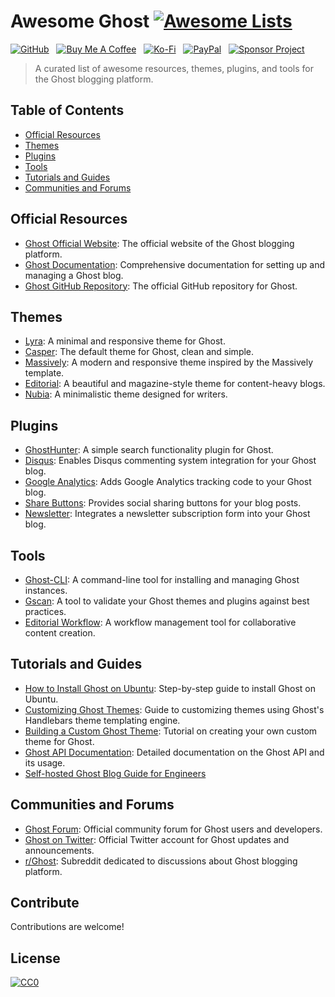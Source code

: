 # Awesome Ghost [![Awesome Lists](https://srv-cdn.himpfen.io/badges/awesome-lists/awesomelists-flat.svg)](https://github.com/brandonhimpfen/awesome)

[![GitHub](https://srv-cdn.himpfen.io/badges/github/github-flat.svg)](https://github.com/sponsors/brandonhimpfen/) &nbsp; [![Buy Me A Coffee](https://srv-cdn.himpfen.io/badges/buymeacoffee/buymeacoffee-flat.svg)](https://www.buymeacoffee.com/brandonhimpfen) &nbsp; [![Ko-Fi](https://srv-cdn.himpfen.io/badges/kofi/kofi-flat.svg)](https://ko-fi.com/brandonhimpfen) &nbsp; [![PayPal](https://srv-cdn.himpfen.io/badges/paypal/paypal-flat.svg)](https://paypal.me/brandonhimpfen) &nbsp; [![Sponsor Project](https://srv-cdn.himpfen.io/badges/sponsor-project/sponsor-project-flat.svg)](https://brandon.tiny.us/donate)

> A curated list of awesome resources, themes, plugins, and tools for the Ghost blogging platform.

## Table of Contents
- [Official Resources](#official-resources)
- [Themes](#themes)
- [Plugins](#plugins)
- [Tools](#tools)
- [Tutorials and Guides](#tutorials-and-guides)
- [Communities and Forums](#communities-and-forums)

## Official Resources

- [Ghost Official Website](https://ghost.org/): The official website of the Ghost blogging platform.
- [Ghost Documentation](https://ghost.org/docs/): Comprehensive documentation for setting up and managing a Ghost blog.
- [Ghost GitHub Repository](https://github.com/TryGhost/Ghost): The official GitHub repository for Ghost.

## Themes

- [Lyra](https://github.com/TryGhost/Lyra): A minimal and responsive theme for Ghost.
- [Casper](https://github.com/TryGhost/Casper): The default theme for Ghost, clean and simple.
- [Massively](https://github.com/codebushi/ghost-theme-massively): A modern and responsive theme inspired by the Massively template.
- [Editorial](https://github.com/eddiesigner/ghost-theme-editorial): A beautiful and magazine-style theme for content-heavy blogs.
- [Nubia](https://github.com/dbanksdesign/Nubia): A minimalistic theme designed for writers.

## Plugins

- [GhostHunter](https://github.com/jamalneufeld/ghostHunter): A simple search functionality plugin for Ghost.
- [Disqus](https://github.com/TryGhost/Ghost-Disqus): Enables Disqus commenting system integration for your Ghost blog.
- [Google Analytics](https://github.com/TryGhost/Ghost-Google-Analytics): Adds Google Analytics tracking code to your Ghost blog.
- [Share Buttons](https://github.com/TryGhost/Ghost-Share): Provides social sharing buttons for your blog posts.
- [Newsletter](https://github.com/TryGhost/Ghost-Newsletter): Integrates a newsletter subscription form into your Ghost blog.

## Tools

- [Ghost-CLI](https://github.com/TryGhost/Ghost-CLI): A command-line tool for installing and managing Ghost instances.
- [Gscan](https://github.com/TryGhost/gscan): A tool to validate your Ghost themes and plugins against best practices.
- [Editorial Workflow](https://github.com/TryGhost/Ghost-Editorial-Workflow): A workflow management tool for collaborative content creation.

## Tutorials and Guides

- [How to Install Ghost on Ubuntu](https://ghost.org/docs/install/ubuntu/): Step-by-step guide to install Ghost on Ubuntu.
- [Customizing Ghost Themes](https://ghost.org/docs/api/v3/handlebars-themes/): Guide to customizing themes using Ghost's Handlebars theme templating engine.
- [Building a Custom Ghost Theme](https://ghost.org/docs/tutorials/building-a-custom-ghost-theme/): Tutorial on creating your own custom theme for Ghost.
- [Ghost API Documentation](https://ghost.org/docs/api/v3/): Detailed documentation on the Ghost API and its usage.
- [Self-hosted Ghost Blog Guide for Engineers](https://humblethoughts.net/ghost-blog-terraform-ansible-k8s-guide/)

## Communities and Forums

- [Ghost Forum](https://forum.ghost.org/): Official community forum for Ghost users and developers.
- [Ghost on Twitter](https://twitter.com/Ghost): Official Twitter account for Ghost updates and announcements.
- [r/Ghost](https://www.reddit.com/r/Ghost/): Subreddit dedicated to discussions about Ghost blogging platform.

## Contribute

Contributions are welcome!

## License

[![CC0](https://mirrors.creativecommons.org/presskit/buttons/88x31/svg/by-sa.svg)](http://creativecommons.org/licenses/by-sa/4.0/)
